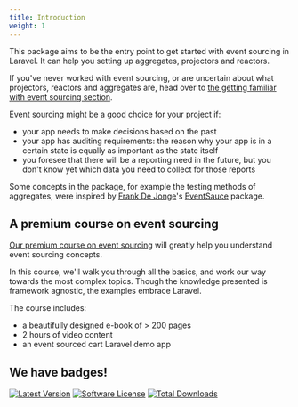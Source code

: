 ```yaml
---
title: Introduction
weight: 1
---
```


This package aims to be the entry point to get started with event sourcing in Laravel. It can help you setting up aggregates, projectors and reactors.

If you've never worked with event sourcing, or are uncertain about what projectors, reactors and aggregates are, head over to [the getting familiar with event sourcing section](/laravel-event-sourcing/v7/getting-familiar-with-event-sourcing/introduction).

Event sourcing might be a good choice for your project if:

- your app needs to make decisions based on the past
- your app has auditing requirements: the reason why your app is in a certain state is equally as important as the state itself
- you foresee that there will be a reporting need in the future, but you don't know yet which data you need to collect for those reports

Some concepts in the package, for example the testing methods of aggregates, were inspired by [Frank De Jonge](https://twitter.com/frankdejonge/)'s [EventSauce](https://eventsauce.io/) package.

## A premium course on event sourcing

[Our premium course on event sourcing](https://event-sourcing-laravel.com) will greatly help you understand event sourcing concepts.

In this course, we'll walk you through all the basics, and work our way towards the most complex topics. Though the knowledge presented is framework agnostic, the examples embrace Laravel.

The course includes: 

- a beautifully designed e-book of > 200 pages
- 2 hours of video content
- an event sourced cart Laravel demo app

## We have badges!

<section class="article_badges">
    <a href="https://github.com/spatie/laravel-event-sourcing/releases"><img src="https://img.shields.io/github/release/spatie/laravel-event-sourcing.svg?style=flat-square" alt="Latest Version"></a>
    <a href="https://github.com/spatie/laravel-event-sourcing/blob/main/LICENSE.md"><img src="https://img.shields.io/badge/license-MIT-brightgreen.svg?style=flat-square" alt="Software License"></a>
    <a href="https://packagist.org/packages/spatie/laravel-event-sourcing"><img src="https://img.shields.io/packagist/dt/spatie/laravel-event-sourcing.svg?style=flat-square" alt="Total Downloads"></a>
</section>
